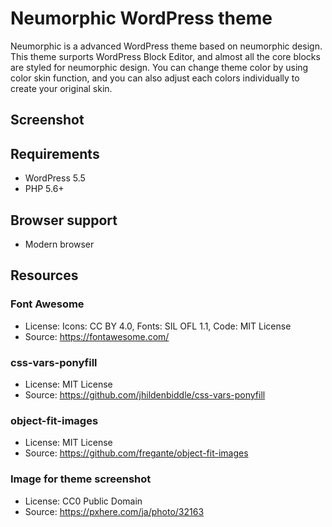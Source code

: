 # Neumorphic WordPress theme
Neumorphic is a advanced WordPress theme based on neumorphic design.
This theme surports WordPress Block Editor, and almost all the core blocks are styled for neumorphic design.
You can change theme color by using color skin function, and you can also adjust each colors individually to create your original skin.

## Screenshot

## Requirements
* WordPress 5.5
* PHP 5.6+

## Browser support
* Modern browser

## Resources

### Font Awesome
* License: Icons: CC BY 4.0, Fonts: SIL OFL 1.1, Code: MIT License
* Source: https://fontawesome.com/

### css-vars-ponyfill
* License: MIT License
* Source: https://github.com/jhildenbiddle/css-vars-ponyfill

### object-fit-images
* License: MIT License
* Source: https://github.com/fregante/object-fit-images

### Image for theme screenshot
* License: CC0 Public Domain
* Source: https://pxhere.com/ja/photo/32163
